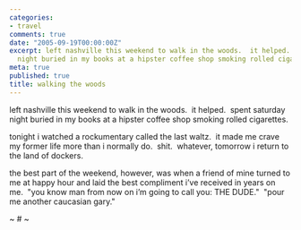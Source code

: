 ```yaml
---
categories:
- travel
comments: true
date: "2005-09-19T00:00:00Z"
excerpt: left nashville this weekend to walk in the woods.  it helped.  spent saturday
  night buried in my books at a hipster coffee shop smoking rolled cigarettes.
meta: true
published: true
title: walking the woods
---
```


left nashville this weekend to walk in the woods.  it helped.  spent saturday night buried in my books at a hipster coffee shop smoking rolled cigarettes.

tonight i watched a rockumentary called the last waltz.  it made me crave my former life more than i normally do.  shit.  whatever, tomorrow i return to the land of dockers.

the best part of the weekend, however, was when a friend of mine turned to me at happy hour and laid the best compliment i’ve received in years on me.  "you know man from now on i’m going to call you: THE DUDE."  "pour me another caucasian gary."

~ # ~